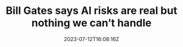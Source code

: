 ---
external: true
url: https://edition.cnn.com/2023/07/12/tech/bill-gates-ai/index.html
title: Bill Gates says AI risks are real but nothing we can’t handle
description: In a blog post on Tuesday, the Microsoft co-founder outlined some of the biggest areas of concern with artificial intelligence, including the potential for spreading misinformation and displacing jobs. But he stressed that these risks are “manageable.”
date: 2023-07-12T16:08:16Z
icon: https://www.google.com/s2/favicons?domain=edition.cnn.com&sz=32
source: CNN
---